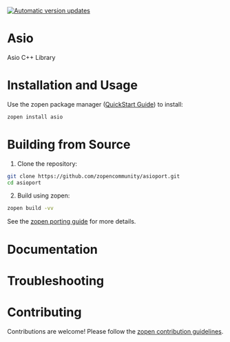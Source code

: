 [![Automatic version updates](https://github.com/zopencommunity/asioport/actions/workflows/bump.yml/badge.svg)](https://github.com/ZOSOpenTools/asioport/actions/workflows/bump.yml)

# Asio

Asio C++ Library

# Installation and Usage

Use the zopen package manager ([QuickStart Guide](https://zopen.community/#/Guides/QuickStart)) to install:
```bash
zopen install asio
```

# Building from Source

1. Clone the repository:
```bash
git clone https://github.com/zopencommunity/asioport.git
cd asioport
```
2. Build using zopen:
```bash
zopen build -vv
```

See the [zopen porting guide](https://zopen.community/#/Guides/Porting) for more details.

# Documentation


# Troubleshooting

# Contributing
Contributions are welcome! Please follow the [zopen contribution guidelines](https://github.com/zopencommunity/meta/blob/main/CONTRIBUTING.md).
